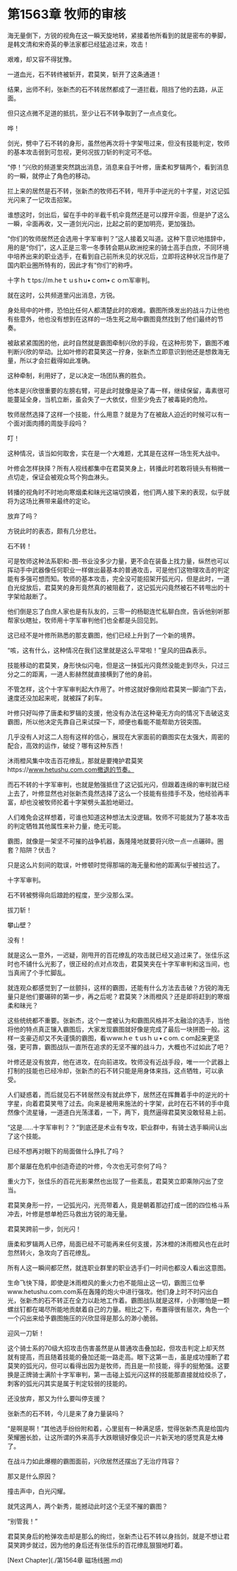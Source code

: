 # 第1563章 牧师的审核

海无量倒下，方锐的视角在这一瞬天旋地转，紧接着他所看到的就是密布的拳脚，是韩文清和宋奇英的拳法家都已经猛追过来，攻击！

艰难，却又容不得犹豫。

一道血光，石不转终被斩开，君莫笑，斩开了这条通道！

结果，出师不利，张新杰的石不转居然都成了一道拦截，阻挡了他的去路，从正面。

但只这点微不足道的抵抗，至少让石不转争取到了一点点变化。

哗！

剑光，劈中了石不转的身形，虽然他再次将十字架甩过来，但没有技能判定，牧师的基本攻击弱到可忽视，更何况拔刀斩的判定可不低。

“停！”兴欣的频道里突然跳出消息，消息来自于叶修，唐柔和罗辑两个，看到消息的一瞬，就停止了角色的移动。

拦上来的居然是石不转，张新杰的牧师石不转，甩开手中逆光的十字星，对这记弧光闪来了一记攻击招架。

谁想这时，剑出后，留在手中的半截千机伞竟然还是可以撑开伞面，但是护了这么一瞬，伞面再收，又一道剑光闪出，比起之前的更加明亮，更加强劲。

“你们的牧师居然还会选用十字军审判？”这人接着又叫道。这种下意识地措辞中，用的是“你们”，这人正是三零一冬季转会期从欧洲挖来的骑士高手白庶，不同环境中培养出来的职业选手，在看到自己前所未见的状况后，立即将这种状况当作是了国内职业圈所特有的，因此才有“你们”的称呼。

十字ｈｔtps://m.heｔｕsｈu•ｃoｍ•ｃｏｍ军审判。

就在这时，公共频道里闪出消息，方锐。

身处局中的叶修，恐怕比任何人都清楚此时的艰难。霸图所焕发出的战斗力让他也有些意外，他也没有想到在这样的一场生死之局中霸图竟然找到了他们最终的节奏。

被敌紧紧围困的他，此时自然就是霸图牵制兴欣的手段，在这种形势下，霸图不难判断兴欣的举动。比如叶修的君莫笑这一拧身，张新杰立即意识到他还是想救海无量，所以才会拦截得如此准确。

这种牵制，利用好了，足以决定一场团队赛的胜负。

他本是兴欣很重要的左膀右臂，可是此时就像是染了毒一样，继续保留，毒素很可能蔓延全身，当机立断，虽会失了一大依仗，但至少免去了被毒毙的危险。

牧师居然选择了这样一个技能，什么用意？就是为了在被敌人迫近的时候可以有一个面对面肉搏的周旋手段吗？

叮！

这种情况，该当如何取舍，实在是一个大难题，尤其是在这样一场生死大战中。

叶修会怎样抉择？所有人视线都集中在君莫笑身上，转播此时若敢将镜头有稍微一点切走，保证会被观众骂个狗血淋头。

转播的视角时不时地向寒烟柔和昧光这端切换着，他们两人接下来的表现，似乎就将为这场比赛带来最终的定论。

放弃了吗？

方锐此时的表态，颇有几分悲壮。

石不转！

可是牧师这种法系职和-图-书业没多少力量，更不会在装备上找力量，纵然也可以挥动手中武器像任何职业一样做出最基本的普通攻击，可是他们这物理攻击的判定能有多强可想而知。牧师的基本攻击，完全没可能招架开弧光闪，但是此时，一道白光绽放后，君莫笑的身形竟然真的被阻截了，这记弧光闪竟然被石不转甩出的十字架给敲断了。

他们倒是忘了白庶人家也是有队友的，三零一的杨聪连忙私聊白庶，告诉他别听那帮家伙瞎扯，牧师用十字军审判他们也全都是头回见到。

这已经不是叶修所熟悉的那支霸图，他们已经上升到了一个新的境界。

“咳，这有什么，这种情况在我们这里就是这么平常啦！”皇风的田森表示。

技能移动的君莫笑，身形快似闪电，但是这一抹弧光闪竟然没能走到尽头，只过三分之二的距离，一道人影赫然就直接横到了他的身前。

不管怎样，这个十字军审判起大作用了。叶修这就好像刚给君莫笑一脚油门下去，速度还没加起来呢，就被踩了刹车。

叶修只好叫停了唐柔和罗辑的支援，他没有办法在这种毫无方向的情况下击破这支霸图，所以他决定先靠自己来试探一下，顺便也看能不能帮助方锐突围。

几乎没有人对这二人抱有这样的信心，展现在大家面前的霸图实在太强大，周密的配合，高效的运作，破绽？哪有这种东西！

沐雨橙风集中攻击百花缭乱，那就是要掩护君莫笑https://www.hetushu.com.com撤退的节奏。

而石不转的十字军审判，也就是勉强抵住了这记弧光闪，但跟着连绵的审判就已经上去了，叶修显然也对张新杰竟然选择了这么一个技能有些措手不及，他经验再丰富，却也没被牧师抡着十字架劈头盖脸地砸过。

人们难免会这样想着，可谁也知道这种想法太没逻辑。牧师不可能就为了基本攻击的判定牺牲其他属性来补力量，绝无可能。

霸图，就像是一架坚不可摧的战争机器，轰隆隆地就要将兴欣一点一点碾碎。圈套？陷阱？伏击？

只是这么片刻间的耽误，叶修顿时觉得那端的海无量和他的距离似乎被拉远了。

十字军审判。

石不转被劈得向后踉跄的程度，至少没那么深。

拔刀斩！

攀山壁？

没有！

就是这么一意外，一迟疑，刚甩开的百花缭乱的攻击就已经又追过来了。张佳乐这时也不铺什么光影了，很正经的点对点攻击，君莫笑夹在十字军审判和这当间，也当真闹了个手忙脚乱。

就连观众都感觉到了一丝颤抖，这样的霸图，还能有什么方法去击破？方锐的海无量只是他们要碾碎的第一步，再之后呢？君莫笑？沐雨橙风？还是即将赶到的寒烟柔和昧光？

这些统统都不重要。张新杰，这个一度被认为和霸图风格并不太融洽的选手，当他将他的特点真正镶入霸图后，大家发现霸图就好像是完成了最后一块拼图一般。这样一支豪迈却又不失谨慎的霸图，看ｗww.hｅｔusｈｕ•ｃom.ｃom起来更坚强，更可靠，霸图战队一直所在追求的无坚不摧的战斗力，大概也不过如此了吧？

叶修还是没有放弃，他在进攻，在向前进攻。牧师没有近战手段，唯一一个武器上打制的技能也已经冷却，张新杰的石不转只能是用身体来挡，这点牺牲，可以承受。

人们疑惑着，而后就见石不转居然没有就此停下，居然还在挥舞着手中的逆光的十字星，向着君莫笑甩了过去。向来是被用来施法的十字架，此时在石不转的手中竟然像个流星锤，一道道白光荡漾着，一下，两下，竟然逼得君莫笑没敢轻易上前。

“这是……十字军审判？？”到底还是术业有专攻，职业群中，有骑士选手瞬间认出了这个技能。

已经不想再对眼下的局面做什么挣扎了吗？

那个屡屡在危机中创造奇迹的叶修，今次也无可奈何了吗？

重火力下，张佳乐的百花光影果然也出现了一些紊乱，君莫笑立即乘隙闪出了空当。

君莫笑身形一拧，一记弧光闪，光亮带着人，竟是朝着那边打成一团的四位格斗系冲去，叶修是想单枪匹马救出方锐的海无量。

君莫笑跨前一步，剑光闪！

唐柔和罗辑两人已停，局面已经不可能再来任何支援，苏沐橙的沐雨橙风也在此时忽然转火，急攻向了百花缭乱。

所有人这一瞬间都茫然，就连职业群里的职业选手们一时间也都没人看出这意图。

生命飞快下降，即使是沐雨橙风的重火力也不能阻止这一切，霸图三位拳www.hetushu.com.com系在轰隆的炮火中进行强攻。他们身上时不时闪出白光，张新杰的石不转正在全力以赴地工作着。霸图战队就是这样，小到哪怕是一颗螺丝钉都在竭尽所能地贡献着自己的力量。相比之下，布置得很有层次，角色一个一个闪出来给予霸图施压的兴欣显得是那么的渺小脆弱。

迎风一刀斩！

这个骑士系的70级大招攻击伤害虽然是从普通攻击叠加起，但攻击判定上却天然就有提高，而且随着技能的叠加还能一路走高。眼下这第一击，虽是成功撞断了君莫笑的弧光闪，但可以看得出因为是牧师，而且是一阶技能，得手的挺勉强。这要换是正牌骑士满阶十字军审判，第一击碰上弧光闪这样的技能那直接就给绞杀了，刺客的弧光闪其实是属于判定较弱的技能的。

还没放弃，那又为什么要叫停支援？

张新杰的石不转，今儿是来了身力量装吗？

“是啊是啊！”其他选手纷纷附和着，心里挺有一种满足感，觉得张新杰真是给国内荣耀圈长脸，让这所谓的外来高手大跌眼镜好像见识一片新天地的感觉真是太棒了。

在战斗力如此爆棚的霸图面前，兴欣居然还摆出了无治疗阵容？

那又是什么原因？

撞击声中，白光闪耀。

就凭这两人，两个新秀，能撼动此时这个无坚不摧的霸图？

“别管我！”

君莫笑身后的枪弹攻击却是那么的绚烂，张新杰让石不转以身挡剑，就是不想让君莫笑跨步就过，因为他的身后还有张佳乐的百花缭乱狠狠地盯着。



[Next Chapter](./第1564章 磁场线圈.md)